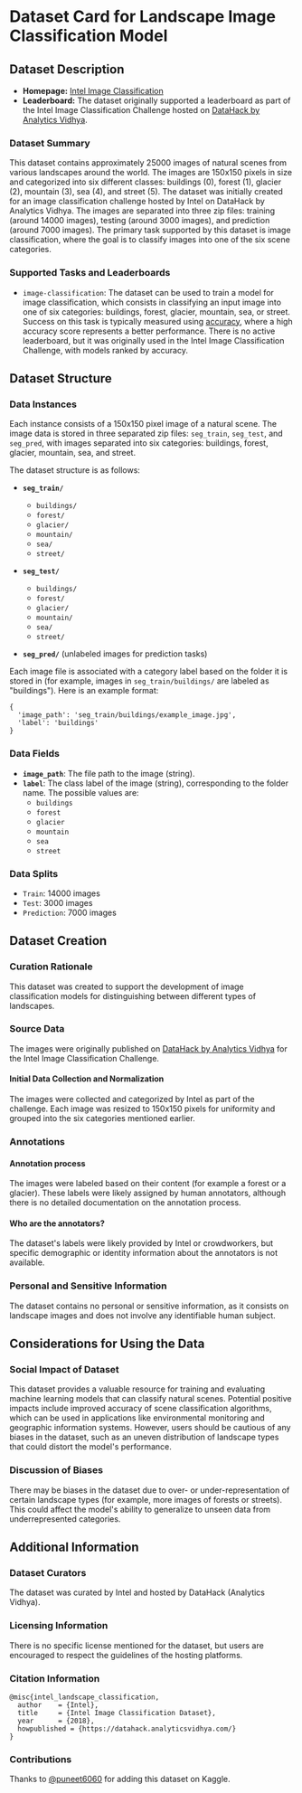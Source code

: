 # Dataset Card for Landscape Image Classification Model

## Dataset Description

- **Homepage:** [Intel Image Classification](https://www.kaggle.com/datasets/puneet6060/intel-image-classification/data)
- **Leaderboard:** The dataset originally supported a leaderboard as part of the Intel Image Classification Challenge hosted on [DataHack by Analytics Vidhya](https://datahack.analyticsvidhya.com/).


### Dataset Summary

This dataset contains approximately 25000 images of natural scenes from various landscapes around the world. The images are 150x150 pixels in size and categorized into six different classes: buildings (0), forest (1), glacier (2), mountain (3), sea (4), and street (5). The dataset was initially created for an image classification challenge hosted by Intel on DataHack by Analytics Vidhya. The images are separated into three zip files: training (around 14000 images), testing (around 3000 images), and prediction (around 7000 images). The primary task supported by this dataset is image classification, where the goal is to classify images into one of the six scene categories.

### Supported Tasks and Leaderboards

- `image-classification`: The dataset can be used to train a model for image classification, which consists in classifying an input image into one of six categories: buildings, forest, glacier, mountain, sea, or street. Success on this task is typically measured using [accuracy](https://huggingface.co/spaces/evaluate-metric/accuracy), where a high accuracy score represents a better performance.
There is no active leaderboard, but it was originally used in the Intel Image Classification Challenge, with models ranked by accuracy.

## Dataset Structure

### Data Instances

Each instance consists of a 150x150 pixel image of a natural scene. The image data is stored in three separated zip files: `seg_train`, `seg_test`, and `seg_pred`, with images separated into six categories: buildings, forest, glacier, mountain, sea, and street. 

The dataset structure is as follows:

- **`seg_train/`**  
  - `buildings/`  
  - `forest/`  
  - `glacier/`  
  - `mountain/`  
  - `sea/`  
  - `street/`  

- **`seg_test/`**  
  - `buildings/`  
  - `forest/`  
  - `glacier/`  
  - `mountain/`  
  - `sea/`  
  - `street/`  

- **`seg_pred/`** (unlabeled images for prediction tasks)

Each image file is associated with a category label based on the folder it is stored in (for example, images in `seg_train/buildings/` are labeled as "buildings"). Here is an example format:

```
{
  'image_path': 'seg_train/buildings/example_image.jpg',
  'label': 'buildings'
}
```

### Data Fields

- **`image_path`**: The file path to the image (string).
- **`label`**: The class label of the image (string), corresponding to the folder name. The possible values are:
  - `buildings`
  - `forest`
  - `glacier`
  - `mountain`
  - `sea`
  - `street`


### Data Splits

- `Train`: 14000 images
- `Test`: 3000 images
- `Prediction`: 7000 images


## Dataset Creation

### Curation Rationale

This dataset was created to support the development of image classification models for distinguishing between different types of landscapes.

### Source Data

The images were originally published on [DataHack by Analytics Vidhya](https://datahack.analyticsvidhya.com/) for the Intel Image Classification Challenge.

#### Initial Data Collection and Normalization

The images were collected and categorized by Intel as part of the challenge. Each image was resized to 150x150 pixels for uniformity and grouped into the six categories mentioned earlier. 

### Annotations

#### Annotation process

The images were labeled based on their content (for example a forest or a glacier). These labels were likely assigned by human annotators, although there is no detailed documentation on the annotation process.

#### Who are the annotators?

The dataset's labels were likely provided by Intel or crowdworkers, but specific demographic or identity information about the annotators is not available.

### Personal and Sensitive Information

The dataset contains no personal or sensitive information, as it consists on landscape images and does not involve any identifiable human subject.

## Considerations for Using the Data

### Social Impact of Dataset

This dataset provides a valuable resource for training and evaluating machine learning models that can classify natural scenes. Potential positive impacts include improved accuracy of scene classification algorithms, which can be used in applications like environmental monitoring and geographic information systems. However, users should be cautious of any biases in the dataset, such as an uneven distribution of landscape types that could distort the model's performance.

### Discussion of Biases

There may be biases in the dataset due to over- or under-representation of certain landscape types (for example, more images of forests or streets). This could affect the model's ability to generalize to unseen data from underrepresented categories.


## Additional Information

### Dataset Curators

The dataset was curated by Intel and hosted by DataHack (Analytics Vidhya).

### Licensing Information

There is no specific license mentioned for the dataset, but users are encouraged to respect the guidelines of the hosting platforms.

### Citation Information

```
@misc{intel_landscape_classification,
  author    = {Intel},
  title     = {Intel Image Classification Dataset},
  year      = {2018},
  howpublished = {https://datahack.analyticsvidhya.com/}
}
```

### Contributions

Thanks to [@puneet6060](https://github.com/puneet6060) for adding this dataset on Kaggle.

